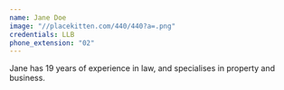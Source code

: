 ```yaml
---
name: Jane Doe
image: "//placekitten.com/440/440?a=.png"
credentials: LLB
phone_extension: "02"
---
```


Jane has 19 years of experience in law, and specialises in property and business.
